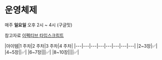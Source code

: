 # 운영체제


매주 **일요일** 오후 2시 ~ 4시 (구글밋)

참고자료 [이펙티브 타입스크립트](http://www.kyobobook.co.kr/product/detailViewKor.laf?ejkGb=KOR&mallGb=KOR&barcode=9791158903589)

|아이템|1 주차|2 주차|3 주차|4 주차|
|---|---|---|---|---|---|---|---|
|2~3장|✅|
|4~5장||✅|
|6~7장|||✅|
|8~10장||||✅|


